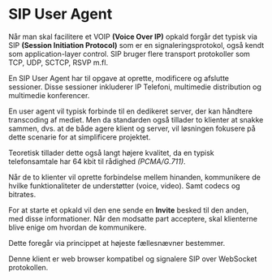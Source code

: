 # SIP User Agent

Når man skal facilitere et VOIP __(Voice Over IP)__ opkald forgår det typisk via SIP __(Session Initiation Protocol)__
som er en signaleringsprotokol, også kendt som application-layer control. SIP bruger flere transport protokoller som TCP, UDP, SCTCP, RSVP m.fl.

En SIP User Agent har til opgave at oprette, modificere og afslutte sessioner. Disse sessioner inkluderer IP Telefoni,
multimedie distribution og multimedie konferencer.

En user agent vil typisk forbinde til en dedikeret server, der kan håndtere transcoding af mediet.
Men da standarden også tillader to klienter at snakke sammen, dvs. at de både agere klient og server,
vil løsningen fokusere på dette scenarie for at simplificere projektet.

Teoretisk tillader dette også langt højere kvalitet, da en typisk telefonsamtale har 64 kbit til rådighed _(PCMA/G.711)_.

Når de to klienter vil oprette forbindelse mellem hinanden, kommunikere de hvilke funktionaliteter de understøtter (voice, video).
Samt codecs og bitrates.

For at starte et opkald vil den ene sende en __Invite__ besked til den anden, med disse informationer.
Når den modsatte part acceptere, skal klienterne blive enige om hvordan de kommunikere.

Dette foregår via princippet at højeste fællesnævner bestemmer.

Denne klient er web browser kompatibel og signalere SIP over WebSocket protokollen.
